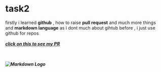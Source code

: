 # task2

firstly i learned **github** , how to raise **pull request** and much more things
and **markdown language** as i dont much about gihtub before , i just use github for repos
<br></br>
***[click on this to see my ***PR***](https://github.com/technojam/Hacktoberfest-2020-Baby/pull/191)***

<br></br>
***![Markdown Logo](file:///C:/Users/hp/OneDrive/Desktop/task_2/Screenshot%20(101).png)***

